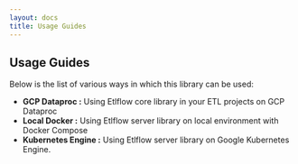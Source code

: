 ```yaml
---
layout: docs
title: Usage Guides
---
```


## Usage Guides

Below is the list of various ways in which this library can be used:
- **GCP Dataproc :** Using Etlflow core library in your ETL projects on GCP Dataproc 
- **Local Docker :** Using Etlflow server library on local environment with Docker Compose
- **Kubernetes Engine :** Using Etlflow server library on Google Kubernetes Engine. 